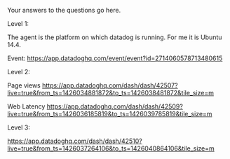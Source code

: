 Your answers to the questions go here.

Level 1:

The agent is the platform on which datadog is running.  For me it is Ubuntu 14.4.

Event: https://app.datadoghq.com/event/event?id=2714060578713480615

Level 2:

Page views
https://app.datadoghq.com/dash/dash/42507?live=true&from_ts=1426034881872&to_ts=1426038481872&tile_size=m

Web Latency
https://app.datadoghq.com/dash/dash/42509?live=true&from_ts=1426036185819&to_ts=1426039785819&tile_size=m

Level 3:

https://app.datadoghq.com/dash/dash/42510?live=true&from_ts=1426037264106&to_ts=1426040864106&tile_size=m

